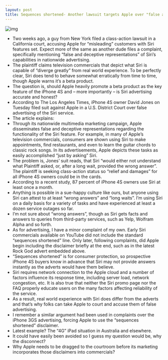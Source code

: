 ```yaml
---
layout: post
title: Sequences shortened- Another lawsuit targets Apple over "false and deceptive" Siri advertising
---
```

![img](http://media.idownloadblog.com/wp-content/uploads/2012/03/iPhone-4S-advert-Siri-African-American-woman-asks-for-the-fastest-way-to-hospital.jpg)
* Two weeks ago, a guy from New York filed a class-action lawsuit in a California court, accusing Apple for “misleading” customers with Siri features set. Expect more of the same as another dude files a complaint, specifically mentioning “false and deceptive representations” of Siri’s capabilities in nationwide advertising.
* The plaintiff claims television commercials that depict what Siri is capable of “diverge greatly” from real world experience. To be perfectly clear, Siri does tend to behave somewhat erratically from time to time, though Apple warns it’s a beta product.
* The question is, should Apple heavily promote a beta product as the key feature of the iPhone 4S and – more importantly – is Siri advertising accurate and honest?
* According to The Los Angeles Times, iPhone 4S owner David Jones on Tuesday filed suit against Apple in a U.S. District Court over false advertising of the Siri service.
* The article explains:
* Through its nationwide multimedia marketing campaign, Apple disseminates false and deceptive representations regarding the functionality of the Siri feature. For example, in many of Apple’s television commercials, consumers are shown using Siri to make appointments, find restaurants, and even to learn the guitar chords to classic rock songs. In its advertisements, Apple depicts these tasks as easily accomplished “just by asking” Siri.
* The problem is, Jones’ suit reads, that Siri “would either not understand what Plaintiff asked, or, after a long wait, provided the wrong answer”. The plaintiff is seeking class-action status so “relief and damages” for all iPhone 4S owners could be in the cards.
* According to a recent study, 87 percent of iPhone 4S owners use Siri at least once a month.
* Anything is possible in a sue-happy culture like ours, but anyone using Siri can attest to at least “wrong answers” and “long waits”. I’m using Siri on a daily basis for a variety of tasks and have experienced at least a dozen service outages so far.
* I’m not sure about “wrong answers”, though as Siri gets facts and answers to queries from third-party services, such as Yelp, Wolfram Alpha and so forth.
* As for advertising, I have a minor complaint of my own. Early Siri commercials available on YouTube did not include the standard “sequences shortened” line. Only later, following complaints, did Apple begin including the disclaimer briefly at the end, such as in the latest Rock God advert embedded above.
* “Sequences shortened” is for consumer protection, so prospective iPhone 4S buyers know in advance that Siri may not provide answers instantly as the adverts would have them believe.
* Siri requires network connection to the Apple cloud and a number of factors influence its response time, including server load, network congestion, etc. It is also true that neither the Siri promo page nor the FAQ properly educate users on the many factors affecting reliability of the service.
* As a result, real world experience with Siri does differ from the adverts and that’s why folks can take Apple to court and accuse them of false advertising.
* I remember a similar argument had been used in complaints over the iPhone 3GS advertising, forcing Apple to use the “sequences shortened” disclaimer.
* Latest example? The “4G” iPad situation in Australia and elsewhere.
* It could have easily been avoided so I guess my question would be, why the disconnect?
* Why Apple needs to be dragged to the courtroom before its marketing incorporates those disclaimers into commercials?

